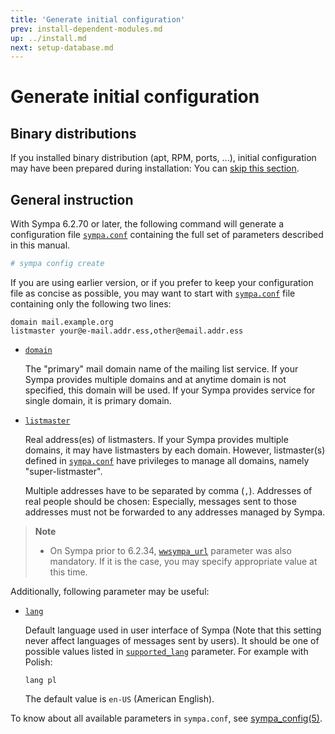 ```yaml
---
title: 'Generate initial configuration'
prev: install-dependent-modules.md
up: ../install.md
next: setup-database.md
---
```


Generate initial configuration
==============================

Binary distributions
--------------------

If you installed binary distribution (apt, RPM, ports, ...), initial
configuration may have been prepared during installation: You can
[skip this section](setup-database.md).

General instruction
-------------------

With Sympa 6.2.70 or later, the following command will generate a
configuration file [`sympa.conf`](../layout.md#config)
containing the full set of parameters described in this manual.

``` bash
# sympa config create
```
If you are using earlier version, or if you prefer to keep your
configuration file as concise as possible, you may want to start
with [`sympa.conf`](../layout.md#config) file containing only the
following two lines:
```
domain mail.example.org
listmaster your@e-mail.addr.ess,other@email.addr.ess
```

  * [``domain``](/gpldoc/man/sympa_config.5.html#domain)

    The "primary" mail domain name of the mailing list service.
    If your Sympa provides multiple domains and at anytime domain is not
    specified, this domain will be used.
    If your Sympa provides service for single domain, it is primary domain.

  * [``listmaster``](/gpldoc/man/sympa_config.5.html#listmaster)

    Real address(es) of listmasters.  If your Sympa provides multiple domains,
    it may have listmasters by each domain.  However, listmaster(s) defined in
    [`sympa.conf`](../layout.md#config) have privileges to manage
    all domains, namely "super-listmaster".

    Multiple addresses have to be separated by comma
    (``,``).  Addresses of real people should be chosen: Especially, messages
    sent to those addresses must not be forwarded to any addresses managed by
    Sympa.

> **Note**
>
>   * On Sympa prior to 6.2.34,
>     [``wwsympa_url``](/gpldoc/man/sympa_config.5.html#wwsympa_url) parameter was also
>     mandatory.  If it is the case, you may specify appropriate value at this
>     time.

Additionally, following parameter may be useful:

  * [``lang``](/gpldoc/man/sympa_config.5.html#lang)

    Default language used
    in user interface of Sympa (Note that this setting never affect languages
    of messages sent by users).  It should be one of possible values listed
    in [``supported_lang``](/gpldoc/man/sympa_config.5.html#supported_lang)
    parameter.  For example with Polish:
    ```
    lang pl
    ```
    The default value is ``en-US`` (American English).

To know about all available parameters in `sympa.conf`,
see [sympa_config(5)](/gpldoc/man/sympa_config.5.html).
